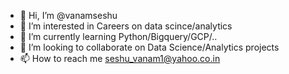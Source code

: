 - 👋 Hi, I’m @vanamseshu
- 👀 I’m interested in Careers on data scince/analytics
- 🌱 I’m currently learning Python/Bigquery/GCP/..
- 💞️ I’m looking to collaborate on Data Science/Analytics projects
- 📫 How to reach me  seshu_vanam1@yahoo.co.in
<!---
vanamseshu/vanamseshu is a ✨ special ✨ repository because its `README.md` (this file) appears on your GitHub profile.
You can click the Preview link to take a look at your changes.
--->
